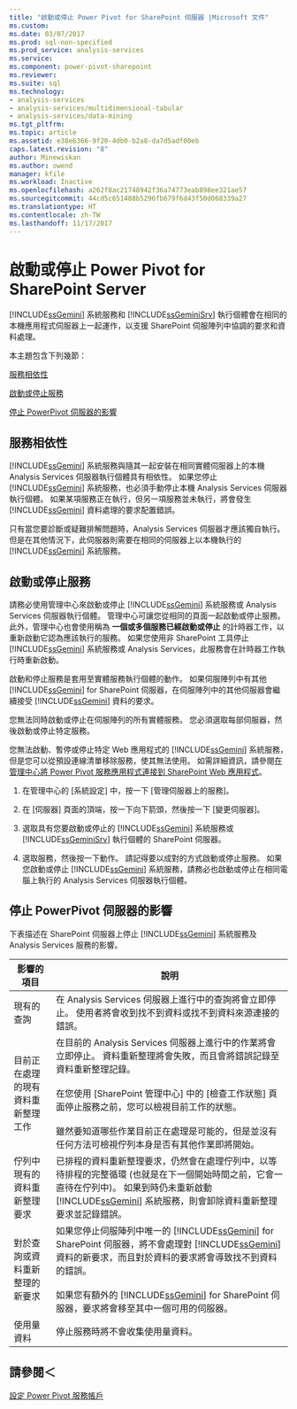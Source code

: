 ```yaml
---
title: "啟動或停止 Power Pivot for SharePoint 伺服器 |Microsoft 文件"
ms.custom: 
ms.date: 03/07/2017
ms.prod: sql-non-specified
ms.prod_service: analysis-services
ms.service: 
ms.component: power-pivot-sharepoint
ms.reviewer: 
ms.suite: sql
ms.technology:
- analysis-services
- analysis-services/multidimensional-tabular
- analysis-services/data-mining
ms.tgt_pltfrm: 
ms.topic: article
ms.assetid: e38e6366-9f20-4db0-b2a8-da7d5adf00eb
caps.latest.revision: "8"
author: Minewiskan
ms.author: owend
manager: kfile
ms.workload: Inactive
ms.openlocfilehash: a262f8ac21748942f36a74773eab898ee321ae57
ms.sourcegitcommit: 44cd5c651488b5296fb679f6d43f50d068339a27
ms.translationtype: HT
ms.contentlocale: zh-TW
ms.lasthandoff: 11/17/2017
---
```

# <a name="start-or-stop-a-power-pivot-for-sharepoint-server"></a>啟動或停止 Power Pivot for SharePoint Server
  [!INCLUDE[ssGemini](../../includes/ssgemini-md.md)] 系統服務和 [!INCLUDE[ssGeminiSrv](../../includes/ssgeminisrv-md.md)] 執行個體會在相同的本機應用程式伺服器上一起運作，以支援 SharePoint 伺服陣列中協調的要求和資料處理。  
  
 本主題包含下列幾節：  
  
 [服務相依性](#dependencies)  
  
 [啟動或停止服務](#startstop)  
  
 [停止 PowerPivot 伺服器的影響](#effects)  
  
##  <a name="dependencies"></a> 服務相依性  
 [!INCLUDE[ssGemini](../../includes/ssgemini-md.md)] 系統服務與隨其一起安裝在相同實體伺服器上的本機 Analysis Services 伺服器執行個體具有相依性。 如果您停止 [!INCLUDE[ssGemini](../../includes/ssgemini-md.md)] 系統服務，也必須手動停止本機 Analysis Services 伺服器執行個體。 如果某項服務正在執行，但另一項服務並未執行，將會發生 [!INCLUDE[ssGemini](../../includes/ssgemini-md.md)] 資料處理的要求配置錯誤。  
  
 只有當您要診斷或疑難排解問題時，Analysis Services 伺服器才應該獨自執行。 但是在其他情況下，此伺服器則需要在相同的伺服器上以本機執行的 [!INCLUDE[ssGemini](../../includes/ssgemini-md.md)] 系統服務。  
  
##  <a name="startstop"></a> 啟動或停止服務  
 請務必使用管理中心來啟動或停止 [!INCLUDE[ssGemini](../../includes/ssgemini-md.md)] 系統服務或 Analysis Services 伺服器執行個體。 管理中心可讓您從相同的頁面一起啟動或停止服務。 此外，管理中心也會使用稱為 **一個或多個服務已經啟動或停止** 的計時器工作，以重新啟動它認為應該執行的服務。 如果您使用非 SharePoint 工具停止 [!INCLUDE[ssGemini](../../includes/ssgemini-md.md)] 系統服務或 Analysis Services，此服務會在計時器工作執行時重新啟動。  
  
 啟動和停止服務是套用至實體服務執行個體的動作。 如果伺服陣列中有其他 [!INCLUDE[ssGemini](../../includes/ssgemini-md.md)] for SharePoint 伺服器，在伺服陣列中的其他伺服器會繼續接受 [!INCLUDE[ssGemini](../../includes/ssgemini-md.md)] 資料的要求。  
  
 您無法同時啟動或停止在伺服陣列的所有實體服務。 您必須選取每部伺服器，然後啟動或停止特定服務。  
  
 您無法啟動、暫停或停止特定 Web 應用程式的 [!INCLUDE[ssGemini](../../includes/ssgemini-md.md)] 系統服務，但是您可以從預設連線清單移除服務，使其無法使用。 如需詳細資訊，請參閱[在管理中心將 Power Pivot 服務應用程式連接到 SharePoint Web 應用程式](../../analysis-services/power-pivot-sharepoint/connect-power-pivot-service-app-to-sharepoint-web-app-in-ca.md)。  
  
1.  在管理中心的 [系統設定] 中，按一下 [管理伺服器上的服務]。  
  
2.  在 [伺服器] 頁面的頂端，按一下向下箭頭，然後按一下 [變更伺服器]。  
  
3.  選取具有您要啟動或停止的 [!INCLUDE[ssGemini](../../includes/ssgemini-md.md)] 系統服務或 [!INCLUDE[ssGeminiSrv](../../includes/ssgeminisrv-md.md)] 執行個體的 SharePoint 伺服器。  
  
4.  選取服務，然後按一下動作。 請記得要以成對的方式啟動或停止服務。 如果您啟動或停止 [!INCLUDE[ssGemini](../../includes/ssgemini-md.md)] 系統服務，請務必也啟動或停止在相同電腦上執行的 Analysis Services 伺服器執行個體。  
  
##  <a name="effects"></a> 停止 PowerPivot 伺服器的影響  
 下表描述在 SharePoint 伺服器上停止 [!INCLUDE[ssGemini](../../includes/ssgemini-md.md)] 系統服務及 Analysis Services 服務的影響。  
  
|影響的項目|說明|  
|---------------|-----------------|  
|現有的查詢|在 Analysis Services 伺服器上進行中的查詢將會立即停止。 使用者將會收到找不到資料或找不到資料來源連接的錯誤。|  
|目前正在處理的現有資料重新整理工作|在目前的 Analysis Services 伺服器上進行中的作業將會立即停止。 資料重新整理將會失敗，而且會將錯誤記錄至資料重新整理記錄。<br /><br /> 在您使用 [SharePoint 管理中心] 中的 [檢查工作狀態] 頁面停止服務之前，您可以檢視目前工作的狀態。<br /><br /> 雖然要知道哪些作業目前正在處理是可能的，但是並沒有任何方法可檢視佇列本身是否有其他作業即將開始。|  
|佇列中現有的資料重新整理要求|已排程的資料重新整理要求，仍然會在處理佇列中，以等待排程的完整循環 (也就是在下一個開始時間之前，它會一直待在佇列中)。 如果到時仍未重新啟動 [!INCLUDE[ssGemini](../../includes/ssgemini-md.md)] 系統服務，則會卸除資料重新整理要求並記錄錯誤。|  
|對於查詢或資料重新整理的新要求|如果您停止伺服陣列中唯一的 [!INCLUDE[ssGemini](../../includes/ssgemini-md.md)] for SharePoint 伺服器，將不會處理對 [!INCLUDE[ssGemini](../../includes/ssgemini-md.md)] 資料的新要求，而且對於資料的要求將會導致找不到資料的錯誤。<br /><br /> 如果您有額外的 [!INCLUDE[ssGemini](../../includes/ssgemini-md.md)] for SharePoint 伺服器，要求將會移至其中一個可用的伺服器。|  
|使用量資料|停止服務時將不會收集使用量資料。|  
  
## <a name="see-also"></a>請參閱＜  
 [設定 Power Pivot 服務帳戶](../../analysis-services/power-pivot-sharepoint/configure-power-pivot-service-accounts.md)  
  
  
